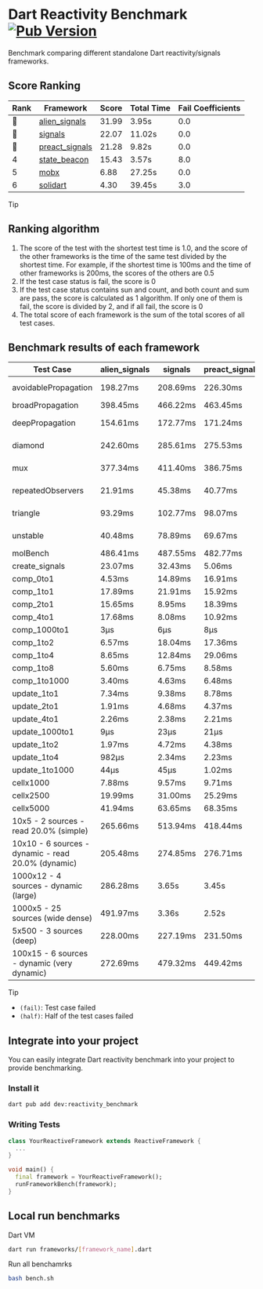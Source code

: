 # Dart Reactivity Benchmark [![Pub Version](https://img.shields.io/pub/v/reactivity_benchmark)](https://pub.dev/packages/reactivity_benchmark)

Benchmark comparing different standalone Dart reactivity/signals frameworks.

## Score Ranking

<!-- Rank Table -->
| Rank | Framework | Score | Total Time | Fail Coefficients |
|---|---|---|---|---|
| 🥇 | [alien_signals](https://pub.dev/packages/alien_signals) | 31.99 | 3.95s | 0.0 |
| 🥈 | [signals](https://pub.dev/packages/signals) | 22.07 | 11.02s | 0.0 |
| 🥉 | [preact_signals](https://pub.dev/packages/preact_signals) | 21.28 | 9.82s | 0.0 |
| 4 | [state_beacon](https://pub.dev/packages/state_beacon) | 15.43 | 3.57s | 8.0 |
| 5 | [mobx](https://pub.dev/packages/mobx) | 6.88 | 27.25s | 0.0 |
| 6 | [solidart](https://pub.dev/packages/solidart) | 4.30 | 39.45s | 3.0 |
<!-- Rank Table End -->

> [!TIP]
> ## Ranking algorithm
>
> 1. The score of the test with the shortest test time is 1.0, and the score of the other frameworks is the time of the same test divided by the shortest time. For example, if the shortest time is 100ms and the time of other frameworks is 200ms, the scores of the others are 0.5
> 2. If the test case status is fail, the score is 0
> 3. If the test case status contains sun and count, and both count and sum are pass, the score is calculated as 1 algorithm. If only one of them is fail, the score is divided by 2, and if all fail, the score is 0
> 4. The total score of each framework is the sum of the total scores of all test cases.

## Benchmark results of each framework

<!-- Benchmark Table -->
| Test Case | alien_signals | signals | preact_signals | solidart | state_beacon | mobx |
|---|---|---|---|---|---|---|
| avoidablePropagation | 198.27ms | 208.69ms | 226.30ms | 2.18s | 168.04ms (fail) | 2.33s |
| broadPropagation | 398.45ms | 466.22ms | 463.45ms | 5.44s | 6.99ms (fail) | 4.31s |
| deepPropagation | 154.61ms | 172.77ms | 171.24ms | 2.00s | 142.35ms (fail) | 1.54s |
| diamond | 242.60ms | 285.61ms | 275.53ms | 3.37s | 212.34ms (fail) | 2.42s |
| mux | 377.34ms | 411.40ms | 386.75ms | 2.07s | 191.77ms (fail) | 1.82s |
| repeatedObservers | 21.91ms | 45.38ms | 40.77ms | 212.01ms | 53.58ms (fail) | 234.04ms |
| triangle | 93.29ms | 102.77ms | 98.07ms | 1.13s | 81.70ms (fail) | 767.51ms |
| unstable | 40.48ms | 78.89ms | 69.67ms | 342.63ms | 335.31ms (fail) | 354.33ms |
| molBench | 486.41ms | 487.55ms | 482.77ms | 1.74s | 885μs | 589.16ms |
| create_signals | 23.07ms | 32.43ms | 5.06ms | 76.98ms | 72.76ms | 68.59ms |
| comp_0to1 | 4.53ms | 14.89ms | 16.91ms | 32.40ms | 53.83ms | 20.82ms |
| comp_1to1 | 17.89ms | 21.91ms | 15.92ms | 54.89ms | 52.12ms | 25.30ms |
| comp_2to1 | 15.65ms | 8.95ms | 18.39ms | 29.39ms | 37.64ms | 15.09ms |
| comp_4to1 | 17.68ms | 8.08ms | 10.92ms | 19.89ms | 16.96ms | 13.64ms |
| comp_1000to1 | 3μs | 6μs | 8μs | 2.25ms | 45μs | 19μs |
| comp_1to2 | 6.57ms | 18.04ms | 17.36ms | 25.78ms | 48.12ms | 39.73ms |
| comp_1to4 | 8.65ms | 12.84ms | 29.06ms | 28.20ms | 43.07ms | 19.46ms |
| comp_1to8 | 5.60ms | 6.75ms | 8.58ms | 24.68ms | 43.62ms | 21.39ms |
| comp_1to1000 | 3.40ms | 4.63ms | 6.48ms | 19.63ms | 39.83ms | 16.12ms |
| update_1to1 | 7.34ms | 9.38ms | 8.78ms | 43.52ms | 7.24ms | 25.75ms |
| update_2to1 | 1.91ms | 4.68ms | 4.37ms | 21.29ms | 2.91ms | 11.21ms |
| update_4to1 | 2.26ms | 2.38ms | 2.21ms | 10.80ms | 3.03ms | 7.05ms |
| update_1000to1 | 9μs | 23μs | 21μs | 115μs | 14μs | 70μs |
| update_1to2 | 1.97ms | 4.72ms | 4.38ms | 22.11ms | 4.04ms | 14.14ms |
| update_1to4 | 982μs | 2.34ms | 2.23ms | 10.99ms | 1.45ms | 7.02ms |
| update_1to1000 | 44μs | 45μs | 1.02ms | 217μs | 398μs | 164μs |
| cellx1000 | 7.88ms | 9.57ms | 9.71ms | 154.48ms | 7.10ms | 69.79ms |
| cellx2500 | 19.99ms | 31.00ms | 25.29ms | 487.81ms | 20.11ms | 259.95ms |
| cellx5000 | 41.94ms | 63.65ms | 68.35ms | 1.08s | 60.76ms | 547.95ms |
| 10x5 - 2 sources - read 20.0% (simple) | 265.66ms | 513.94ms | 418.44ms | 2.61s (half) | 282.00ms | 2.00s |
| 10x10 - 6 sources - dynamic - read 20.0% (dynamic) | 205.48ms | 274.85ms | 276.71ms | 2.40s (half) | 214.03ms | 1.55s |
| 1000x12 - 4 sources - dynamic (large) | 286.28ms | 3.65s | 3.45s | 4.13s (half) | 345.12ms | 1.82s |
| 1000x5 - 25 sources (wide dense) | 491.97ms | 3.36s | 2.52s | 4.90s (half) | 518.81ms | 3.49s |
| 5x500 - 3 sources (deep) | 228.00ms | 227.19ms | 231.50ms | 2.00s (half) | 234.75ms | 1.12s |
| 100x15 - 6 sources - dynamic (very dynamic) | 272.69ms | 479.32ms | 449.42ms | 2.77s (half) | 270.48ms | 1.71s |
<!-- Benchmark Table End -->

> [!TIP]
> - `(fail)`: Test case failed
> - `(half)`: Half of the test cases failed

## Integrate into your project

You can easily integrate Dart reactivity benchmark into your project to provide benchmarking.

### Install it

```bash
dart pub add dev:reactivity_benchmark
```

### Writing Tests

```dart
class YourReactiveFramework extends ReactiveFramework {
  ...
}

void main() {
  final framework = YourReactiveFramework();
  runFrameworkBench(framework);
}
```

## Local run benchmarks

Dart VM
```bash
dart run frameworks/[framework_name].dart
```

Run all benchamrks
```bash
bash bench.sh
```
